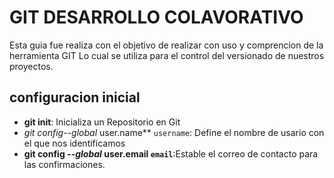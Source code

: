 # GIT DESARROLLO COLAVORATIVO

Esta guia fue realiza con el objetivo de realizar con uso y comprencion de la herramienta GIT Lo cual se utiliza para el control del versionado de nuestros proyectos.
## configuracion inicial
 * **git init**: Inicializa un Repositorio en Git
 * **git config*--global* user.name** 
 `username`: Define el nombre de usario con el que nos identificamos
 * **git config *--global* user.email
 `email`**:Estable el correo de contacto para las confirmaciones.